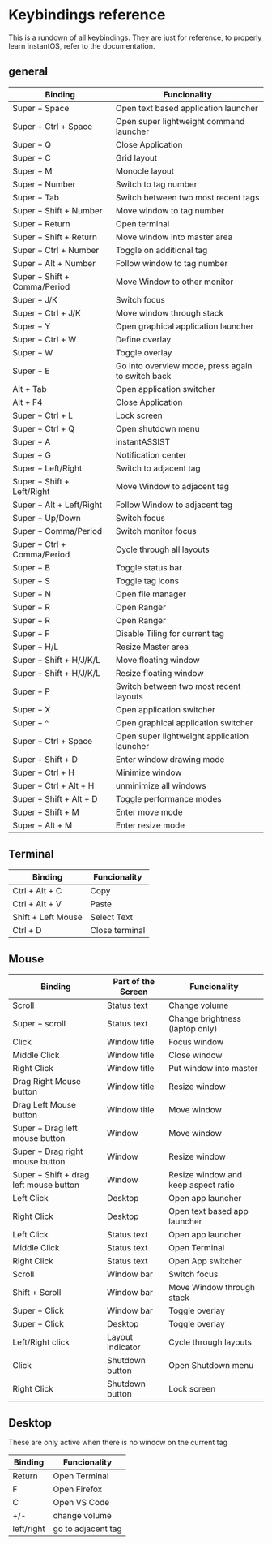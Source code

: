 # Keybindings reference

This is a rundown of all keybindings.
They are just for reference, to properly learn instantOS, refer to the documentation.


## general

| Binding                      | Funcionality                                      |
| ---------------------------- | ------------------------------------------------- |
| Super + Space                | Open text based application launcher              |
| Super + Ctrl + Space         | Open super lightweight command launcher           |
| Super + Q                    | Close Application                                 |
| Super + C                    | Grid layout                                       |
| Super + M                    | Monocle layout                                    |
| Super + Number               | Switch to tag number                              |
| Super + Tab                  | Switch between two most recent tags               |
| Super + Shift + Number       | Move window to tag number                         |
| Super + Return               | Open terminal                                     |
| Super + Shift + Return       | Move window into master area                      |
| Super + Ctrl + Number        | Toggle on additional tag                          |
| Super + Alt + Number         | Follow window to tag number                       |
| Super + Shift + Comma/Period | Move Window to other monitor                      |
| Super + J/K                  | Switch focus                                      |
| Super + Ctrl + J/K           | Move window through stack                         |
| Super + Y                    | Open graphical application launcher               |
| Super + Ctrl + W             | Define overlay                                    |
| Super + W                    | Toggle overlay                                    |
| Super + E                    | Go into overview mode, press again to switch back |
| Alt + Tab                    | Open application switcher                         |
| Alt + F4                     | Close Application                                 |
| Super + Ctrl + L             | Lock screen                                       |
| Super + Ctrl + Q             | Open shutdown menu                                |
| Super + A                    | instantASSIST                                     |
| Super + G                    | Notification center                               |
| Super + Left/Right           | Switch to adjacent tag                            |
| Super + Shift + Left/Right   | Move Window to adjacent tag                       |
| Super + Alt + Left/Right     | Follow Window to adjacent tag                     |
| Super + Up/Down              | Switch focus                                      |
| Super + Comma/Period         | Switch monitor focus                              |
| Super + Ctrl + Comma/Period  | Cycle through all layouts                         |
| Super + B                    | Toggle status bar                                 |
| Super + S                    | Toggle tag icons                                  |
| Super + N                    | Open file manager                                 |
| Super + R                    | Open Ranger                                       |
| Super + R                    | Open Ranger                                       |
| Super + F                    | Disable Tiling for current tag                    |
| Super + H/L                  | Resize Master area                                |
| Super + Shift + H/J/K/L      | Move floating window                              |
| Super + Shift + H/J/K/L      | Resize floating window                            |
| Super + P                    | Switch between two most recent layouts            |
| Super + X                    | Open application switcher                         |
| Super + ^                    | Open graphical application switcher               |
| Super + Ctrl + Space         | Open super lightweight application launcher       |
| Super + Shift + D            | Enter window drawing mode                         |
| Super + Ctrl + H             | Minimize window                                   |
| Super + Ctrl + Alt + H       | unminimize all windows                            |
| Super + Shift + Alt + D      | Toggle performance modes                          |
| Super + Shift + M            | Enter move mode                                   |
| Super + Alt + M              | Enter resize mode                                 |


## Terminal

| Binding            | Funcionality   |
| ------------------ | -------------- |
| Ctrl + Alt + C     | Copy           |
| Ctrl + Alt + V     | Paste          |
| Shift + Left Mouse | Select Text    |
| Ctrl + D           | Close terminal |


## Mouse

| Binding                                | Part of the Screen | Funcionality                        |
| -------------------------------------- | ------------------ | ----------------------------------- |
| Scroll                                 | Status text        | Change volume                       |
| Super + scroll                         | Status text        | Change brightness (laptop only)     |
| Click                                  | Window title       | Focus window                        |
| Middle Click                           | Window title       | Close window                        |
| Right Click                            | Window title       | Put window into master              |
| Drag Right Mouse button                | Window title       | Resize window                       |
| Drag Left Mouse button                 | Window title       | Move window                         |
| Super + Drag left mouse button         | Window             | Move window                         |
| Super + Drag right mouse button        | Window             | Resize window                       |
| Super + Shift + drag left mouse button | Window             | Resize window and keep aspect ratio |
| Left Click                             | Desktop            | Open app launcher                   |
| Right Click                            | Desktop            | Open text based app launcher        |
| Left Click                             | Status text        | Open app launcher                   |
| Middle Click                           | Status text        | Open Terminal                       |
| Right Click                            | Status text        | Open App switcher                   |
| Scroll                                 | Window bar         | Switch focus                        |
| Shift + Scroll                         | Window bar         | Move Window through stack           |
| Super + Click                          | Window bar         | Toggle overlay                      |
| Super + Click                          | Desktop            | Toggle overlay                      |
| Left/Right click                       | Layout indicator   | Cycle through layouts               |
| Click                                  | Shutdown button    | Open Shutdown menu                  |
| Right Click                            | Shutdown button    | Lock screen                         |

## Desktop
These are only active when there is no window on the current tag

| Binding    | Funcionality       |
| ---------- | ------------------ |
| Return     | Open Terminal      |
| F          | Open Firefox       |
| C          | Open VS Code       |
| +/-        | change volume      |
| left/right | go to adjacent tag |

